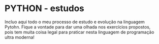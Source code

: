 # PYTHON - estudos
 Incluo aqui todo o meu processo de estudo e evolução na linguagem Pytohn. Fique a vontade para dar uma olhada nos exercícios propostos, pois tem muita coisa legal para praticar nesta linguagem de programação ultra moderna!
